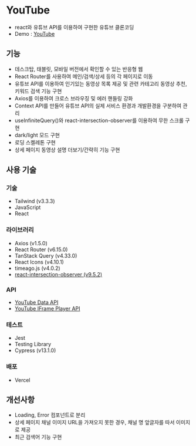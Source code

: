 # YouTube

- react와 유튜브 API를 이용하여 구현한 유튜브 클론코딩
- Demo : [YouTube](https://youtube-lani.vercel.app/)

## 기능

- 데스크탑, 태블릿, 모바일 버전에서 확인할 수 있는 반응형 웹
- React Router를 사용하여 메인/검색/상세 등의 각 페이지로 이동
- 유튜브 API를 이용하여 인기있는 동영상 목록 제공 및 관련 카테고리 동영상 추천, 키워드 검색 기능 구현
- Axios를 이용하여 크로스 브라우징 및 에러 핸들링 강화
- Context API를 만들어 유튜브 API의 실제 서비스 환경과 개발환경을 구분하여 관리
- useInfiniteQuery()와 react-intersection-observer를 이용하여 무한 스크롤 구현
- dark/light 모드 구현
- 로딩 스켈레톤 구현
- 상세 페이지 동영상 설명 더보기/간략히 기능 구현

## 사용 기술

### 기술

- Tailwind (v3.3.3)
- JavaScript
- React

### 라이브러리

- Axios (v1.5.0)
- React Router (v6.15.0)
- TanStack Query (v4.33.0)
- React Icons (v4.10.1)
- timeago.js (v4.0.2)
- [react-intersection-observer (v9.5.2)](https://www.npmjs.com/package/react-intersection-observer)

### API

- [YouTube Data API](https://developers.google.com/youtube/v3/docs)
- [YouTube IFrame Player API](https://developers.google.com/youtube/iframe_api_reference)

### 테스트

- Jest
- Testing Library
- Cypress (v13.1.0)

### 배포

- Vercel

## 개선사항

- Loading, Error 컴포넌트로 분리
- 상세 페이지 채널 이미지 URL을 가져오지 못한 경우, 채널 명 앞글자를 따서 이미지로 제공
- 최근 검색어 기능 구현
